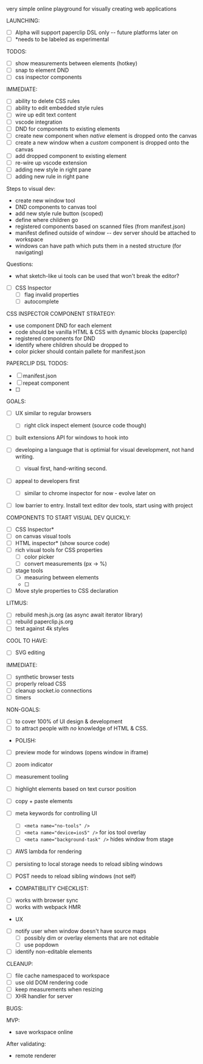 very simple online playground for visually creating web applications

LAUNCHING:

- [ ] Alpha will support paperclip DSL only -- future platforms later on
- [ ] *needs to be labeled as experimental

TODOS:

- [ ] show measurements between elements (hotkey)
- [ ] snap to element DND
- [ ] css inspector components

IMMEDIATE:

- [ ] ability to delete CSS rules
- [ ] ability to edit embedded style rules
- [ ] wire up edit text content
- [ ] vscode integration
- [ ] DND for components to existing elements
- [ ] create new component when _native_ element is dropped onto the canvas
- [ ] create a new window when a _custom_ component is dropped onto the canvas
- [ ] add dropped component to existing element
- [ ] re-wire up vscode extension
- [ ] adding new style in right pane
- [ ] adding new rule in right pane

Steps to visual dev:

- create new window tool
- DND components to canvas tool
- add new style rule button (scoped)
- define where children go
- registered components based on scanned files (from manifest.json)
- manifest defined outside of window -- dev server should be attached to workspace
- windows can have path which puts them in a nested structure (for navigating)


Questions:

- what sketch-like ui tools can be used that won't break the editor?


- [ ] CSS Inspector
  - [ ] flag invalid properties
  - [ ] autocomplete

CSS INSPECTOR COMPONENT STRATEGY:

- use component DND for each element
- code should be vanilla HTML & CSS with dynamic blocks (paperclip)
- registered components for DND
- identify where children should be dropped to
- color picker should contain pallete for manifest.json


PAPERCLIP DSL TODOS:

- [ ] manifest.json
- [ ] repeat component
- [ ] 

GOALS:

- [ ] UX similar to regular browsers
  - [ ] right click inspect element (source code though)
- [ ] built extensions API for windows to hook into
- [ ] developing a language that is optimial for visual development, not hand writing.
  - [ ] visual first, hand-writing second. 
- [ ] appeal to developers first
  - [ ] similar to chrome inspector for now - evolve later on
- [ ] low barrier to entry. Install text editor dev tools, start using with project


COMPONENTS TO START VISUAL DEV QUICKLY:

- [ ] CSS Inspector*
- [ ] on canvas visual tools
- [ ] HTML inspector* (show source code)
- [ ] rich visual tools for CSS properties
  - [ ] color picker
  - [ ] convert measurements (px -> %)
- [ ] stage tools
  - [ ] measuring between elements
  - [ ] 
- [ ] Move style properties to CSS declaration

LITMUS:

- [ ] rebuild mesh.js.org (as async await iterator library)
- [ ] rebuild paperclip.js.org 
- [ ] test against 4k styles

COOL TO HAVE:

- [ ] SVG editing

IMMEDIATE:

- [ ] synthetic browser tests
- [ ] properly reload CSS
- [ ] cleanup socket.io connections
- [ ] timers

NON-GOALS:

- [ ] to cover 100% of UI design & development
- [ ] to attract people with _no_ knowledge of HTML & CSS.

- POLISH:

- [ ] preview mode for windows (opens window in iframe)
- [ ] zoom indicator
- [ ] measurement tooling
- [ ] highlight elements based on text cursor position
- [ ] copy + paste elements
- [ ] meta keywords for controlling UI
  - [ ] `<meta name="no-tools" />`
  - [ ] `<meta name="device=ios5" />` for ios tool overlay
  - [ ] `<meta name="background-task" />` hides window from stage
- [ ] AWS lambda for rendering
- [ ] persisting to local storage needs to reload sibling windows
- [ ] POST needs to reload sibling windows (not self)


- COMPATIBILITY CHECKLIST:

- [ ] works with browser sync
- [ ] works with webpack HMR

- UX

- [ ] notify user when window doesn't have source maps
  - [ ] possibly dim or overlay elements that are not editable
  - [ ] use popdown
- [ ] identify non-editable elements

CLEANUP:

- [ ] file cache namespaced to workspace
- [ ] use old DOM rendering code
- [ ] keep measurements when resizing
- [ ] XHR handler for server

BUGS:


MVP:

- save workspace online

After validating:

- remote renderer
